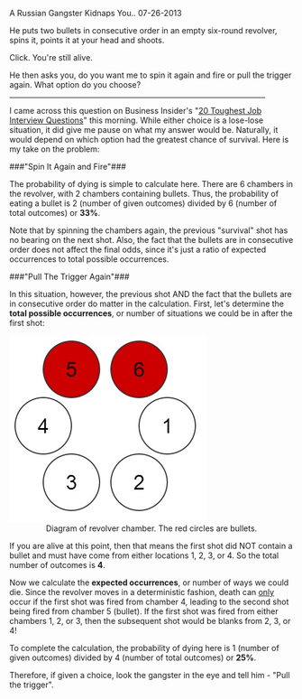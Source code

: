 A Russian Gangster Kidnaps You..
07-26-2013

He puts two bullets in consecutive order in an empty six-round revolver, spins it, points it at your head and shoots.

Click. You're still alive.

He then asks you, do you want me to spin it again and fire or pull the trigger again. What option do you choose?

<hr width="90%">

I came across this question on Business Insider's "[20 Toughest Job Interview Questions][1]" this morning. While either choice is a lose-lose situation, it did give me pause on what my answer would be. Naturally, it would depend on which option had the greatest chance of survival. Here is my take on the problem:

###"Spin It Again and Fire"###

The probability of dying is simple to calculate here. There are 6 chambers in the revolver, with 2 chambers containing bullets. Thus, the probability of eating a bullet is 2 (number of given outcomes) divided by 6 (number of total outcomes) or **33%**.

Note that by spinning the chambers again, the previous "survival" shot has no bearing on the next shot. Also, the fact that the bullets are in consecutive order does not affect the final odds, since it's just a ratio of expected occurrences to total possible occurrences.

###"Pull The Trigger Again"###

In this situation, however, the previous shot AND the fact that the bullets are in consecutive order do matter in the calculation. First, let's determine the **total possible occurrences**, or number of situations we could be in after the first shot:

<img src="/static/two_bullets.jpg" class="center" />
<div class="separator" style="clear: both; text-align: center;">
Diagram of revolver chamber. The red circles are bullets.</div>

If you are alive at this point, then that means the first shot did NOT contain a bullet and must have come from either locations 1, 2, 3, or 4. So the total number of outcomes is **4**.

Now we calculate the **expected occurrences**, or number of ways we could die. Since the revolver moves in a deterministic fashion, death can <u>only</u> occur if the first shot was fired from chamber 4, leading to the second shot being fired from chamber 5 (bullet). If the first shot was fired from either chambers 1, 2, or 3, then the subsequent shot would be blanks from 2, 3, or 4!

To complete the calculation, the probability of dying here is 1 (number of given outcomes) divided by 4 (number of total outcomes) or **25%**.

Therefore, if given a choice, look the gangster in the eye and tell him - "Pull the trigger".

[1]: http://www.businessinsider.com/toughest-job-interview-questions-2013-7

